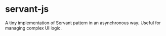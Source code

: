 servant-js
==========

A tiny implementation of Servant pattern in an asynchronous way. Useful for managing complex UI logic.